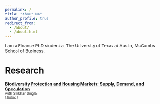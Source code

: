 ```yaml
---
permalink: /
title: "About Me"
author_profile: true
redirect_from: 
  - /about/
  - /about.html
---
```


I am a Finance PhD student at The University of Texas at Austin, McCombs School of Business.


Research
======
**[Biodiversity Protection and Housing Markets: Supply, Demand, and Speculation](https://papers.ssrn.com/sol3/papers.cfm?abstract_id=5241282)** \
<small>with Shikhar Singla<small> \
<small>[ <a href="#/" onclick="visib('bdh')">Abstract</a> ]</small>
<div id="capital" style="display: none; text-align: justify; line-height: 1.2" ><small>
We construct a county-level measure of exposure to potential conservation efforts using machine learning–based habitat suitability models. Exploiting the 30-by-30 initiative as a plausibly exogenous shock, we find that a one standard deviation increase in  regulatory risk raises house prices by 0.6%. Effects are weaker in counties reliant on nature-based industries but stronger in land-abundant counties where supply is more elastic and demand for nature amenities is high. We find evidence that the price increase is magnified by speculation. Our results suggest that while conservation efforts satisfy demand for nature, they also pose trade-offs for local economic growth and housing affordability, with speculation amplifying these effects.
</small><br><br/></div>

